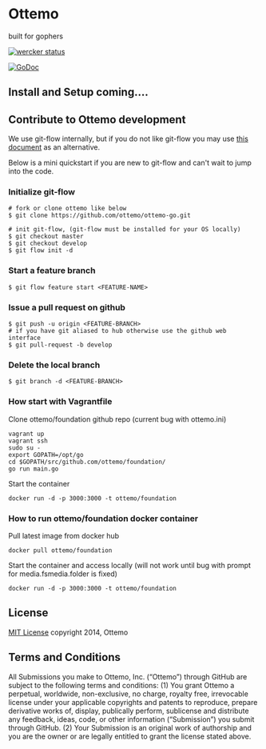 Ottemo 
=========

built for gophers

[![wercker status](https://app.wercker.com/status/97369a2b891e2ff6dd5b37d96301030f/m "wercker status")](https://app.wercker.com/project/bykey/97369a2b891e2ff6dd5b37d96301030f)

[![GoDoc](https://godoc.org/github.com/ottemo/foundation?status.png)](https://godoc.org/github.com/ottemo/foundation)

## Install and Setup coming....

## Contribute to Ottemo development
We use git-flow internally, but if you do not like git-flow you may use [this document](CONTRIBUTE.md) as an alternative.  

Below is a mini quickstart if you are new to git-flow and can't wait to jump into the code. 

### Initialize git-flow

    # fork or clone ottemo like below
    $ git clone https://github.com/ottemo/ottemo-go.git 

    # init git-flow, (git-flow must be installed for your OS locally)
    $ git checkout master
    $ git checkout develop
    $ git flow init -d

### Start a feature branch
    $ git flow feature start <FEATURE-NAME>

### Issue a pull request on github
    $ git push -u origin <FEATURE-BRANCH>
    # if you have git aliased to hub otherwise use the github web interface
    $ git pull-request -b develop

### Delete the local branch
    $ git branch -d <FEATURE-BRANCH>

### How start with Vagrantfile
Clone ottemo/foundation github repo (current bug with ottemo.ini)

    vagrant up
    vagrant ssh
    sudo su -
    export GOPATH=/opt/go
    cd $GOPATH/src/github.com/ottemo/foundation/
    go run main.go

Start the container

    docker run -d -p 3000:3000 -t ottemo/foundation

### How to run ottemo/foundation docker container
Pull latest image from docker hub

    docker pull ottemo/foundation

Start the container and access locally (will not work until bug with prompt for media.fsmedia.folder is fixed)

    docker run -d -p 3000:3000 -t ottemo/foundation


## License

[MIT License](http://mit-license.org/) copyright 2014, Ottemo

## Terms and Conditions

All Submissions you make to Ottemo, Inc. (“Ottemo”) through GitHub are subject to the following terms and conditions: (1)   You grant Ottemo a perpetual, worldwide, non-exclusive, no charge, royalty free, irrevocable license under your applicable copyrights and patents to reproduce, prepare derivative works of, display, publically perform, sublicense and distribute any feedback, ideas, code, or other information (“Submission”) you submit through GitHub. (2)   Your Submission is an original work of authorship and you are the owner or are legally entitled to grant the license stated above.
